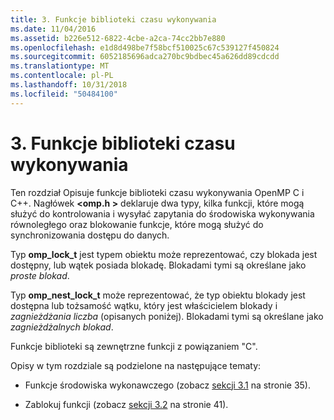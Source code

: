 ```yaml
---
title: 3. Funkcje biblioteki czasu wykonywania
ms.date: 11/04/2016
ms.assetid: b226e512-6822-4cbe-a2ca-74cc2bb7e880
ms.openlocfilehash: e1d8d498be7f58bcf510025c67c539127f450824
ms.sourcegitcommit: 6052185696adca270bc9bdbec45a626dd89cdcdd
ms.translationtype: MT
ms.contentlocale: pl-PL
ms.lasthandoff: 10/31/2018
ms.locfileid: "50484100"
---
```

# <a name="3-run-time-library-functions"></a>3. Funkcje biblioteki czasu wykonywania

Ten rozdział Opisuje funkcje biblioteki czasu wykonywania OpenMP C i C++. Nagłówek  **\<omp.h >** deklaruje dwa typy, kilka funkcji, które mogą służyć do kontrolowania i wysyłać zapytania do środowiska wykonywania równoległego oraz blokowanie funkcje, które mogą służyć do synchronizowania dostępu do danych.

Typ **omp_lock_t** jest typem obiektu może reprezentować, czy blokada jest dostępny, lub wątek posiada blokadę. Blokadami tymi są określane jako *proste blokad*.

Typ **omp_nest_lock_t** może reprezentować, że typ obiektu blokady jest dostępna lub tożsamość wątku, który jest właścicielem blokady i *zagnieżdżania liczba* (opisanych poniżej). Blokadami tymi są określane jako *zagnieżdżalnych blokad*.

Funkcje biblioteki są zewnętrzne funkcji z powiązaniem "C".

Opisy w tym rozdziale są podzielone na następujące tematy:

- Funkcje środowiska wykonawczego (zobacz [sekcji 3.1](../../parallel/openmp/3-1-execution-environment-functions.md) na stronie 35).

- Zablokuj funkcji (zobacz [sekcji 3.2](../../parallel/openmp/3-2-lock-functions.md) na stronie 41).